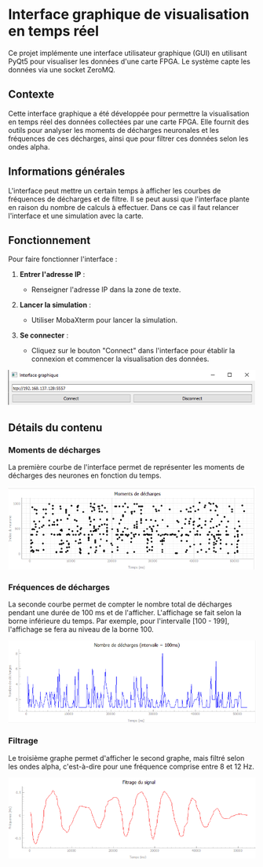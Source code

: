 # Interface graphique de visualisation en temps réel

Ce projet implémente une interface utilisateur graphique (GUI) en utilisant PyQt5 pour visualiser les données d'une carte FPGA. Le système capte les données via une socket ZeroMQ.

## Contexte

Cette interface graphique a été développée pour permettre la visualisation en temps réel des données collectées par une carte FPGA. Elle fournit des outils pour analyser les moments de décharges neuronales et les fréquences de ces décharges, ainsi que pour filtrer ces données selon les ondes alpha. 

## Informations générales

L'interface peut mettre un certain temps à afficher les courbes de fréquences de décharges et de filtre. Il se peut aussi que l'interface plante en raison du nombre de calculs à effectuer. Dans ce cas il faut relancer l'interface et une simulation avec la carte. 

## Fonctionnement

Pour faire fonctionner l'interface :

1. **Entrer l'adresse IP** :
   - Renseigner l'adresse IP dans la zone de texte.

2. **Lancer la simulation** :
   - Utiliser MobaXterm pour lancer la simulation.

3. **Se connecter** :
   - Cliquez sur le bouton "Connect" dans l'interface pour établir la connexion et commencer la visualisation des données.

![Information pour la connexion de l'interface avec la carte](./img/Connexion.png)

## Détails du contenu

### Moments de décharges

La première courbe de l'interface permet de représenter les moments de décharges des neurones en fonction du temps.

![Information pour la connexion de l'interface avec la carte](./img/plot_spk.png)

### Fréquences de décharges

La seconde courbe permet de compter le nombre total de décharges pendant une durée de 100 ms et de l'afficher. L'affichage se fait selon la borne inférieure du temps. Par exemple, pour l'intervalle [100 - 199], l'affichage se fera au niveau de la borne 100.

![Information pour la connexion de l'interface avec la carte](./img/plot_sum.png)

### Filtrage

Le troisième graphe permet d'afficher le second graphe, mais filtré selon les ondes alpha, c'est-à-dire pour une fréquence comprise entre 8 et 12 Hz.

![Information pour la connexion de l'interface avec la carte](./img/plot_filter.png)
